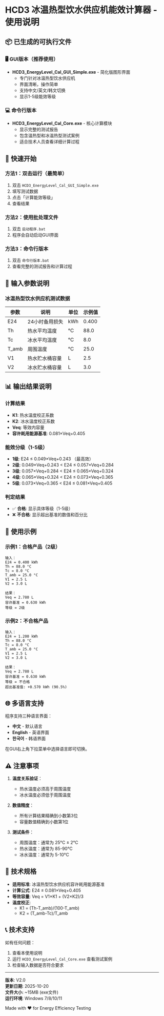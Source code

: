 # HCD3 冰温热型饮水供应机能效计算器 - 使用说明

## 📦 已生成的可执行文件

### 🖥️ GUI版本（推荐使用）
- **HCD3_EnergyLevel_Cal_GUI_Simple.exe** - 简化版图形界面
  - 专门针对冰温热型饮水供应机
  - 界面清晰，操作简单
  - 支持中文/英文/韩文切换
  - 显示1-5级能效等级

### 💻 命令行版本
- **HCD3_EnergyLevel_Cal_Core.exe** - 核心计算模块
  - 显示完整的测试报告
  - 包含温热型和冰温热型测试案例
  - 适合技术人员查看详细计算过程

## 🚀 快速开始

### 方法1：双击运行（最简单）
1. 双击 `HCD3_EnergyLevel_Cal_GUI_Simple.exe`
2. 填写测试数据
3. 点击「计算能效等级」
4. 查看结果

### 方法2：使用批处理文件
1. 双击 `启动程序.bat`
2. 程序会自动启动GUI界面

### 方法3：命令行版本
1. 双击 `命令行版本.bat`
2. 查看完整的测试报告和计算过程

## 📝 输入参数说明

### 冰温热型饮水供应机测试数据
| 参数 | 说明 | 单位 | 示例值 |
|------|------|------|--------|
| E24 | 24小时备用损失 | kWh | 0.400 |
| Th | 热水平均温度 | °C | 88.0 |
| Tc | 冰水平均温度 | °C | 8.0 |
| T_amb | 周围温度 | °C | 25.0 |
| V1 | 热水贮水桶容量 | L | 2.5 |
| V2 | 冰水贮水桶容量 | L | 3.0 |

## 📊 输出结果说明

### 计算结果
- **K1**: 热水温度校正系数
- **K2**: 冰水温度校正系数  
- **Veq**: 等效内容量
- **容许耗用能源基准**: 0.081×Veq+0.405

### 能效分级（1-5级）
- **1级**: E24 ≤ 0.049×Veq+0.243 （最高效）
- **2级**: 0.049×Veq+0.243 < E24 ≤ 0.057×Veq+0.284
- **3级**: 0.057×Veq+0.284 < E24 ≤ 0.065×Veq+0.324
- **4级**: 0.065×Veq+0.324 < E24 ≤ 0.073×Veq+0.365
- **5级**: 0.073×Veq+0.365 < E24 ≤ 0.081×Veq+0.405

### 判定结果
- ✅ **合格**: 显示具体等级（1-5级）
- ❌ **不合格**: 显示超出基准的数值和百分比

## 🎯 使用示例

### 示例1：合格产品（2级）
```
输入：
E24 = 0.400 kWh
Th = 88.0 °C
Tc = 8.0 °C
T_amb = 25.0 °C
V1 = 2.5 L
V2 = 3.0 L

结果：
Veq = 2.780 L
容许基准 = 0.630 kWh
等级 = 2级
```

### 示例2：不合格产品
```
输入：
E24 = 1.200 kWh
Th = 88.0 °C
Tc = 8.0 °C
T_amb = 25.0 °C
V1 = 2.5 L
V2 = 3.0 L

结果：
Veq = 2.780 L
容许基准 = 0.630 kWh
等级 = 不合格
超出基准值: +0.570 kWh (90.5%)
```

## 🌐 多语言支持

程序支持三种语言界面：
- **中文** - 默认语言
- **English** - 英语界面
- **한국어** - 韩语界面

在GUI右上角下拉菜单中选择语言即可切换。

## ⚠️ 注意事项

1. **温度关系验证**：
   - 热水温度必须高于周围温度
   - 冰水温度必须低于周围温度

2. **数值精度**：
   - 所有计算结果精确到小数第3位
   - 容量数值精确到小数第1位

3. **测试条件**：
   - 周围温度：通常为 25°C ± 2°C
   - 热水温度：通常为 85-90°C
   - 冰水温度：通常为 5-10°C

## 🔧 技术规格

- **适用标准**: 冰温热型饮水供应机容许耗用能源基准
- **计算公式**: E24 ≤ 0.081×Veq+0.405
- **等效容量**: Veq = V1×K1 + (V2×K2)/3
- **温度校正**: 
  - K1 = (Th-T_amb)/(100-T_amb)
  - K2 = (T_amb-Tc)/T_amb

## 📞 技术支持

如有任何问题：
1. 查看本使用说明
2. 运行 `HCD3_EnergyLevel_Cal_Core.exe` 查看测试案例
3. 检查输入数据是否符合要求

---

**版本**: V2.0  
**更新日期**: 2025-10-20  
**文件大小**: ~15MB (exe文件)  
**运行环境**: Windows 7/8/10/11  

Made with ❤️ for Energy Efficiency Testing
